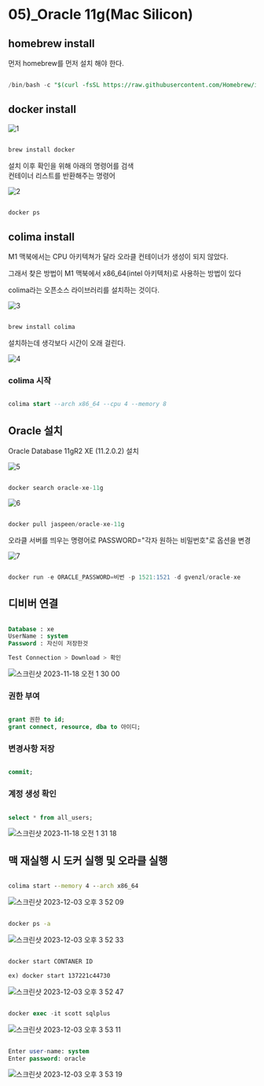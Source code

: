 # 05)_Oracle 11g(Mac Silicon)

## homebrew install 

 먼저 homebrew를 먼저 설치 해야 한다. 

``` sql 

/bin/bash -c "$(curl -fsSL https://raw.githubusercontent.com/Homebrew/install/HEAD/install.sh)"

```

## docker install 

![1](https://github.com/choiminjun94/Setting/assets/60457431/c82f46b8-50c3-46ed-a1fe-82e960d2d51c)

``` sql

brew install docker

```

설치 이후 확인을 위해 아래의 명령어를 검색  
컨테이너 리스트를 반환해주는 명령어

![2](https://github.com/choiminjun94/Setting/assets/60457431/02743d4e-e681-4b89-801b-53020bcb4c53)

``` sql 

docker ps 

```


## colima install

M1 맥북에서는 CPU 아키텍쳐가 달라 오라클 컨테이너가 생성이 되지 않았다.

그래서 찾은 방법이 M1 맥북에서 x86_64(intel 아키텍처)로 사용하는 방법이 있다

colima라는 오픈소스 라이브러리를 설치하는 것이다.

![3](https://github.com/choiminjun94/Setting/assets/60457431/39ef052b-0ffa-4f62-8dc6-b287302aab3d)

```sql 

brew install colima

```

설치하는데 생각보다 시간이 오래 걸린다. 

![4](https://github.com/choiminjun94/Setting/assets/60457431/be5f58cf-85c8-4963-afb5-3300025e9ce8)

### colima 시작

``` sql 

colima start --arch x86_64 --cpu 4 --memory 8 

```

## Oracle 설치 

Oracle Database 11gR2 XE (11.2.0.2) 설치

![5](https://github.com/choiminjun94/Setting/assets/60457431/647ea13a-1cdd-48c0-9737-f96b59cb0192)

``` sql 

docker search oracle-xe-11g 

```


![6](https://github.com/choiminjun94/Setting/assets/60457431/bf1c1e67-02aa-4260-8cf3-f37024d913ef)


``` sql 

docker pull jaspeen/oracle-xe-11g

```

오라클 서버를 띄우는 명령어로 PASSWORD="각자 원하는 비밀번호"로 옵션을 변경

![7](https://github.com/choiminjun94/Setting/assets/60457431/43380df5-8f59-40d9-9423-762d34e66559)

``` sql 

docker run -e ORACLE_PASSWORD=비번 -p 1521:1521 -d gvenzl/oracle-xe

```

## 디비버 연결

```sql

Database : xe
UserName : system
Password : 자신이 저장한것 

Test Connection > Download > 확인

```
![스크린샷 2023-11-18 오전 1 30 00](https://github.com/choiminjun94/Setting/assets/60457431/ed9cd863-9ab8-4dbb-9253-20fb81987d70)

### 권한 부여

```sql

grant 권한 to id;
grant connect, resource, dba to 아이디;

```

### 변경사항 저장

```sql

commit;

```

### 계정 생성 확인

```sql

select * from all_users;

```
![스크린샷 2023-11-18 오전 1 31 18](https://github.com/choiminjun94/Setting/assets/60457431/0562a6ed-fab8-48d3-91cb-e04631ec0167)


## 맥 재실행 시 도커 실행 및 오라클 실행 


``` cmd 

colima start --memory 4 --arch x86_64

```

![스크린샷 2023-12-03 오후 3 52 09](https://github.com/choiminjun94/Setting/assets/60457431/4119805b-9c70-4678-9806-5f4231a22e75)


```cmd 

docker ps -a 

```

![스크린샷 2023-12-03 오후 3 52 33](https://github.com/choiminjun94/Setting/assets/60457431/4643e4f7-1fbc-48bc-bc8e-923f6af2a2bd)


```cmd

docker start CONTANER ID

ex) docker start 137221c44730

```

![스크린샷 2023-12-03 오후 3 52 47](https://github.com/choiminjun94/Setting/assets/60457431/b4de1046-2cb0-4caa-855f-841c559d2898)


```sql 

docker exec -it scott sqlplus

```

![스크린샷 2023-12-03 오후 3 53 11](https://github.com/choiminjun94/Setting/assets/60457431/946439b8-6c0f-4542-aafa-539e6d9a3bed)

```sql 

Enter user-name: system
Enter password: oracle

```

![스크린샷 2023-12-03 오후 3 53 19](https://github.com/choiminjun94/Setting/assets/60457431/6c76795e-b57c-48bc-b174-39fd2950ab3c)



 


